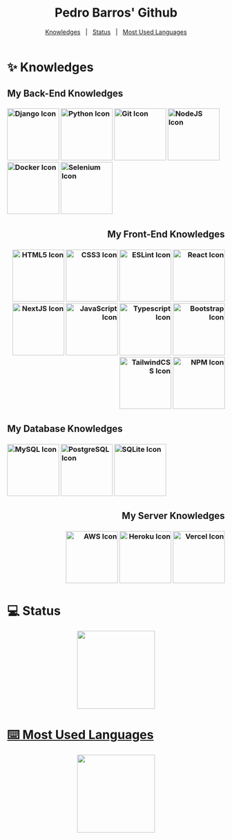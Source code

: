 <div id="top" align="center">
  <h1>Pedro Barros' Github</h1>
</div>

<div align="center">
	<a href="#knowledges">Knowledges</a> &#xa0; | &#xa0;
	<a href="#computer-status">Status</a> &#xa0; | &#xa0;
	<a href=#keyboard-most-used-languages>Most Used Languages</a>
</div>

<br/>

<h1 id="knowledges">✨ Knowledges</h1>
<div align="left">
	<h2>My Back-End Knowledges</h2>
	<h3>
		<img src="https://cdn.jsdelivr.net/gh/devicons/devicon/icons/django/django-plain-wordmark.svg" alt = "Django Icon" height= "120em"/>
		<img src="https://cdn.jsdelivr.net/gh/devicons/devicon/icons/python/python-original-wordmark.svg" alt = "Python Icon" height = "120em"/>
		<img src="https://cdn.jsdelivr.net/gh/devicons/devicon/icons/git/git-plain-wordmark.svg" alt = "Git Icon" height = "120em"/>	
		<img src="https://cdn.jsdelivr.net/gh/devicons/devicon/icons/nodejs/nodejs-original-wordmark.svg" alt="NodeJS Icon" height="120em"/>
		<img src="https://cdn.jsdelivr.net/gh/devicons/devicon/icons/docker/docker-original-wordmark.svg" alt="Docker Icon" height="120em"/>
		<img src="https://cdn.jsdelivr.net/gh/devicons/devicon/icons/selenium/selenium-original.svg" alt="Selenium Icon" height="120em"/>
	</h3>
</div>
   	
<div align = "right">
	<h2>My Front-End Knowledges</h2>
	<h3>
		<img src="https://cdn.jsdelivr.net/gh/devicons/devicon/icons/html5/html5-original-wordmark.svg" alt="HTML5 Icon" height="120em"/>
		<img src="https://cdn.jsdelivr.net/gh/devicons/devicon/icons/css3/css3-original-wordmark.svg" alt="CSS3 Icon" height="120em"/>
		<img src="https://cdn.jsdelivr.net/gh/devicons/devicon/icons/eslint/eslint-original-wordmark.svg" alt="ESLint Icon" height="120em" />
		<img src="https://cdn.jsdelivr.net/gh/devicons/devicon/icons/react/react-original-wordmark.svg" alt = "React Icon" height="120em"/>
		<img src="https://cdn.jsdelivr.net/gh/devicons/devicon/icons/nextjs/nextjs-original-wordmark.svg" alt="NextJS Icon" height="120em" />
		<img src="https://cdn.jsdelivr.net/gh/devicons/devicon/icons/javascript/javascript-original.svg" alt = "JavaScript Icon" height = "120em"/>
		<img src="https://cdn.jsdelivr.net/gh/devicons/devicon/icons/typescript/typescript-original.svg" alt = "Typescript Icon" height = "120em"/>
		<img src="https://cdn.jsdelivr.net/gh/devicons/devicon/icons/bootstrap/bootstrap-original-wordmark.svg" alt = "Bootstrap Icon" height = "120em"/>	         <img src="https://cdn.jsdelivr.net/gh/devicons/devicon/icons/tailwindcss/tailwindcss-original-wordmark.svg" alt="TailwindCSS Icon" height = "120em"/>
		<img src="https://cdn.jsdelivr.net/gh/devicons/devicon/icons/npm/npm-original-wordmark.svg" alt="NPM Icon" height="120em"/>
	</h3>
</div>

<div align = "left">
	<h2>My Database Knowledges</h2>
	<h3>
		<img src="https://cdn.jsdelivr.net/gh/devicons/devicon/icons/mysql/mysql-original-wordmark.svg" alt = "MySQL Icon" height="120em"/>
		<img src="https://cdn.jsdelivr.net/gh/devicons/devicon/icons/postgresql/postgresql-original-wordmark.svg" alt = "PostgreSQL Icon" height="120em"/>
		<img src="https://cdn.jsdelivr.net/gh/devicons/devicon/icons/sqlite/sqlite-original-wordmark.svg" alt = "SQLite Icon" height = "120em"/>
	</h3>

<div align = "right">
	<h2>My Server Knowledges</h2>
	<h3>
		<img src="https://cdn.jsdelivr.net/gh/devicons/devicon/icons/amazonwebservices/amazonwebservices-original-wordmark.svg" alt = "AWS Icon" height="120em"/>
		<img src="https://cdn.jsdelivr.net/gh/devicons/devicon/icons/heroku/heroku-plain-wordmark.svg" alt = "Heroku Icon" height = "120em"/>
		<img src="https://cdn.jsdelivr.net/gh/devicons/devicon/icons/cmake/cmake-plain.svg" alt = "Vercel Icon" height = "120em"/>
	</h3>
</div>
	
<h1>💻 Status</h1>

<div align="center">
  <a href="https://github.com/pedrohrbarros">
  <img height="180em" src="https://github-readme-stats-sigma-five.vercel.app/api?username=pedrohrbarros&show_icons=true&theme=highcontrast&include_all_commits=true&count_private=true"/>
</div>
	
<h1>⌨️ Most Used Languages</h1>

<div align="center">
   <img height="180em" src="https://github-readme-stats-sigma-five.vercel.app/api/top-langs/?username=pedrohrbarros&layout=compact&langs_count=7&theme=highcontrast"/>
</div>
